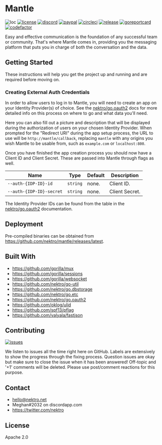 # Mantle
![loc](https://sloc.xyz/github/nektro/mantle)
[![license](https://img.shields.io/github/license/nektro/mantle.svg)](https://github.com/nektro/mantle/blob/master/LICENSE)
[![discord](https://img.shields.io/discord/551971034593755159.svg)](https://discord.gg/P6Y4zQC)
[![paypal](https://img.shields.io/badge/donate-paypal-009cdf)](https://paypal.me/nektro)
[![circleci](https://circleci.com/gh/nektro/mantle.svg?style=svg)](https://circleci.com/gh/nektro/mantle)
[![release](https://img.shields.io/github/v/release/nektro/mantle)](https://github.com/nektro/mantle/releases/latest)
[![goreportcard](https://goreportcard.com/badge/github.com/nektro/mantle)](https://goreportcard.com/report/github.com/nektro/mantle)
[![codefactor](https://www.codefactor.io/repository/github/nektro/mantle/badge)](https://www.codefactor.io/repository/github/nektro/mantle)

Easy and effective communication is the foundation of any successful team or community. That's where Mantle comes in, providing you the messaging platform that puts you in charge of both the conversation and the data.

## Getting Started
These instructions will help you get the project up and running and are required before moving on.

### Creating External Auth Credentials
In order to allow users to log in to Mantle, you will need to create an app on your Identity Provider(s) of choice. See the [nektro/go.oauth2](https://github.com/nektro/go.oauth2#readme) docs for more detailed info on this process on where to go and what data you'll need.

Here you can also fill out a picture and description that will be displayed during the authorization of users on your chosen Identity Provider. When prompted for the "Redirect URI" during the app setup process, the URL to use will be `http://mantle/callback`, replacing `mantle` with any origins you wish Mantle to be usable from, such as `example.com` or `localhost:800`.

Once you have finished the app creation process you should now have a Client ID and Client Secret. These are passed into Mantle through flags as well.

| Name | Type | Default | Description |
|------|------|---------|-------------|
| `--auth-{IDP-ID}-id` | `string` | none. | Client ID. |
| `--auth-{IDP-ID}-secret` | `string` | none. | Client Secret. |

The Identity Provider IDs can be found from the table in the [nektro/go.oauth2](https://github.com/nektro/go.oauth2#readme) documentation.



## Deployment
Pre-compiled binaries can be obtained from https://github.com/nektro/mantle/releases/latest.

## Built With
- https://github.com/gorilla/mux
- https://github.com/gorilla/sessions
- https://github.com/gorilla/websocket
- https://github.com/nektro/go-util
- https://github.com/nektro/go.dbstorage
- https://github.com/nektro/go.etc
- https://github.com/nektro/go.oauth2
- https://github.com/oklog/ulid
- https://github.com/spf13/pflag
- https://github.com/valyala/fastjson

## Contributing
[![issues](https://img.shields.io/github/issues/nektro/mantle.svg)](https://github.com/nektro/mantle/issues)

We listen to issues all the time right here on GitHub. Labels are extensively to show the progress through the fixing process. Question issues are okay but make sure to close the issue when it has been answered! Off-topic and '+1' comments will be deleted. Please use post/comment reactions for this purpose.

## Contact
- hello@nektro.net
- Meghan#2032 on discordapp.com
- https://twitter.com/nektro

## License
Apache 2.0
